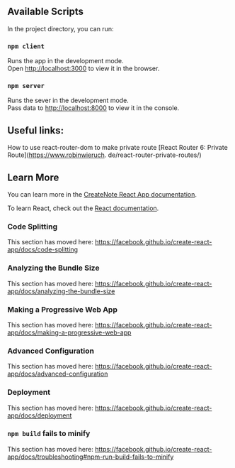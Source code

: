 ## Available Scripts

In the project directory, you can run:

### `npm client`

Runs the app in the development mode.<br />
Open [http://localhost:3000](http://localhost:3000) to view it in the browser.

### `npm server`

Runs the sever in the development mode.<br />
Pass data to [http://localhost:8000](http://localhost:8000) to view it in the console.

## Useful links:
How to use react-router-dom to make private route [React Router 6: Private Route](https://www.robinwieruch.
de/react-router-private-routes/)

## Learn More

You can learn more in the [CreateNote React App documentation](https://facebook.github.io/create-react-app/docs/getting-started).

To learn React, check out the [React documentation](https://reactjs.org/).

### Code Splitting

This section has moved here: https://facebook.github.io/create-react-app/docs/code-splitting

### Analyzing the Bundle Size

This section has moved here: https://facebook.github.io/create-react-app/docs/analyzing-the-bundle-size

### Making a Progressive Web App

This section has moved here: https://facebook.github.io/create-react-app/docs/making-a-progressive-web-app

### Advanced Configuration

This section has moved here: https://facebook.github.io/create-react-app/docs/advanced-configuration

### Deployment

This section has moved here: https://facebook.github.io/create-react-app/docs/deployment

### `npm build` fails to minify

This section has moved here: https://facebook.github.io/create-react-app/docs/troubleshooting#npm-run-build-fails-to-minify